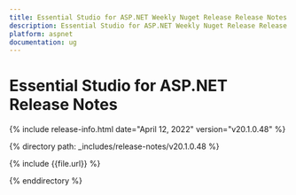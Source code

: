 ```yaml
---
title: Essential Studio for ASP.NET Weekly Nuget Release Release Notes  
description: Essential Studio for ASP.NET Weekly Nuget Release Release Notes  
platform: aspnet
documentation: ug
---
```


# Essential Studio for ASP.NET  Release Notes  

{% include release-info.html date="April 12, 2022"  version="v20.1.0.48" %} 


{% directory path: _includes/release-notes/v20.1.0.48 %}

{% include {{file.url}} %}

{% enddirectory %}
